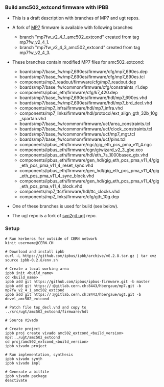 ### Build amc502_extcond firmware with IPBB ###

* This is a draft description with branches of MP7 and ugt repos.
* A fork of [MP7](https://gitlab.cern.ch/hbergaue/mp7) firmware is available with following branches:
  - branch "mp7fw_v2_4_1_amc502_extcond" created from tag mp7fw_v2_4_1.
  - branch "mp7fw_v2_4_3_amc502_extcond" created from tag mp7fw_v2_4_3.
* These branches contain modified MP7 files for amc502_extcond:
  - boards/mp7/base_fw/mp7_690es/firmware/cfg/mp7_690es.dep
  - boards/mp7/base_fw/mp7_690es/firmware/cfg/mp7_690es.tcl
  - components/mp7_readout/firmware/cfg/mp7_readout.dep
  - boards/mp7/base_fw/common/firmware/cfg/constraints_r1.dep
  - components/ipbus_eth/firmware/cfg/k7_420.dep
  - boards/mp7/base_fw/mp7_690es/firmware/hdl/mp7_690es.vhd
  - boards/mp7/base_fw/mp7_690es/firmware/hdl/mp7_brd_decl.vhd
  - components/mp7_infra/firmware/hdl/mp7_infra.vhd
  - components/mp7_links/firmware/hdl/protocol/ext_align_gth_32b_10g_spartan.vhd
  - boards/mp7/base_fw/common/firmware/ucf/area_constraints.tcl
  - boards/mp7/base_fw/common/firmware/ucf/clock_constraints.tcl
  - boards/mp7/base_fw/common/firmware/ucf/mp7_mgt.tcl
  - boards/mp7/base_fw/common/firmware/ucf/pins.tcl
  - components/ipbus_eth/firmware/ngc/gig_eth_pcs_pma_v11_4.ngc
  - components/ipbus_eth/firmware/cgn/gtwizard_v2_3_gbe.xco
  - components/ipbus_eth/firmware/hdl/eth_7s_1000basex_gtx.vhd
  - components/ipbus_eth/firmware/gen_hdl/gig_eth_pcs_pma_v11_4/gig_eth_pcs_pma_v11_4_reset_sync.vhd
  - components/ipbus_eth/firmware/gen_hdl/gig_eth_pcs_pma_v11_4/gig_eth_pcs_pma_v11_4_sync_block.vhd
  - components/ipbus_eth/firmware/gen_hdl/gig_eth_pcs_pma_v11_4/gig_eth_pcs_pma_v11_4_block.vhd
  - components/mp7_ttc/firmware/hdl/ttc_clocks.vhd
  - components/mp7_links/firmware/cfg/gth_10g.dep

* One of these branches is used for build (see below).

* The ugt repo is a fork of [svn2git ugt](https://gitlab.cern.ch/cms-cactus/svn2git/firmware/ugt) repo.

### Setup ###

    # Run kerberos for outside of CERN network
    kinit username@CERN.CH

    # Download and install ipbb
    curl -L https://github.com/ipbus/ipbb/archive/v0.2.8.tar.gz | tar xvz
    source ipbb-0.2.8/env.sh

    # Create a local working area
    ipbb init <build_name>
    cd <build_name>
    ipbb add git https://github.com/ipbus/ipbus-firmware.git -b master
    ipbb add git https://:@gitlab.cern.ch:8443/hbergaue/mp7.git -b mp7fw_v2_4_1_amc502_extcond
    ipbb add git https://:@gitlab.cern.ch:8443/hbergaue/ugt.git -b devel_amc502_extcond

    # Patch file top_decl.vhd and copy to ../src/ugt/amc502_extcond/firmware/hdl

    # Source Vivado
    
    # Create project 
    ipbb proj create vivado amc502_extcond_<build_version> mp7:../ugt/amc502_extcond
    cd proj/amc502_extcond_<build_version>
    ipbb vivado project

    # Run implementation, synthesis
    ipbb vivado synth
    ipbb vivado impl
    
    # Generate a bitfile
    ipbb vivado package
    deactivate

